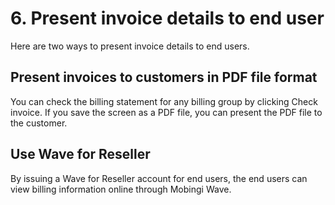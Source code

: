 # 6. Present invoice details to end user

Here are two ways to present invoice details to end users.

## Present invoices to customers in PDF file format

You can check the billing statement for any billing group by clicking Check invoice. If you save the screen as a PDF file, you can present the PDF file to the customer.

## Use Wave for Reseller

By issuing a Wave for Reseller account for end users, the end users can view billing information online through Mobingi Wave.

